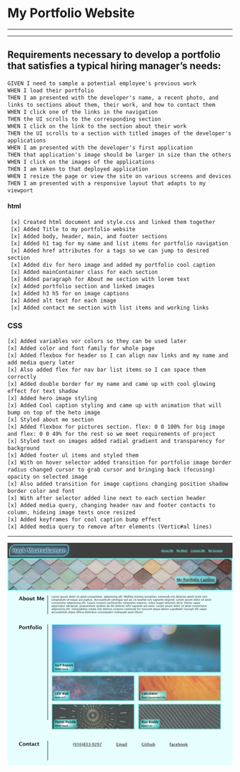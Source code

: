 # My Portfolio Website

---

---

## Requirements necessary to develop a portfolio that satisfies a typical hiring manager’s needs:

```
GIVEN I need to sample a potential employee's previous work
WHEN I load their portfolio
THEN I am presented with the developer's name, a recent photo, and links to sections about them, their work, and how to contact them
WHEN I click one of the links in the navigation
THEN the UI scrolls to the corresponding section
WHEN I click on the link to the section about their work
THEN the UI scrolls to a section with titled images of the developer's applications
WHEN I am presented with the developer's first application
THEN that application's image should be larger in size than the others
WHEN I click on the images of the applications
THEN I am taken to that deployed application
WHEN I resize the page or view the site on various screens and devices
THEN I am presented with a responsive layout that adapts to my viewport
```

#### html

     [x] Created html document and style.css and linked them together
     [x] Added Title to my portfolio website
     [x] Added body, header, main, and footer sections
     [x] Added h1 tag for my name and list items for portfolio navigation
     [x] Added href attributes for a tags so we can jump to desired section
     [x] Added div for hero image and added my portfolio cool caption
     [x] Added mainContainer class for each section
     [x] Added paragraph for About me section with lorem text
     [x] Added portfolio section and linked images
     [x] Added h3 h5 for on image captions
     [x] Added alt text for each image
     [x] Added contact me section with list items and working links

### CSS

    [x] Added variables vor colors so they can be used later
    [x] Added color and font family for whole page
    [x] Added flexbox for header so I can align nav links and my name and add media query later
    [x] Also added flex for nav bar list items so I can space them correctly
    [x] Added double border for my name and came up with cool glowing effect for text shadow
    [x] Added hero image styling
    [x] Added Cool caption styling and came up with animation that will bump on top of the heto image
    [x] Styled about me section
    [x] Added flexbox for pictures section. flex: 0 0 100% for big image and flex: 0 0 49% for the rest so we meet requirements of project
    [x] Styled text on images added radial gradient and transparency for background
    [x] Added footer ul items and styled them
    [x] With on hover selector added transition for portfolio image border radius changed cursor to grab cursor and bringing back (focusing) opacity on selected image
    [x] Also added transition for image captions changing position shadow border color and font
    [x] With after selector added line next to each section header
    [x] Added media query, changing header nav and footer contacts to column, hideing image texts once resized
    [x] Added keyframes for cool caption bump effect
    [x] Added media query to remove after elements (Vertic#al lines)

---

![My Portfolio Page Screenshot](./Assets/page-screenshot.png)
